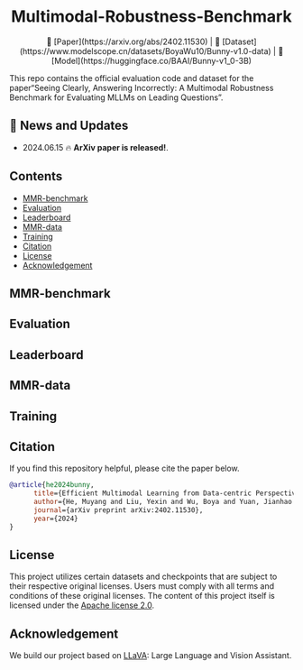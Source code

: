 <h1 align = "center">
  Multimodal-Robustness-Benchmark
</h1>

<p align="center">
📖 [Paper](https://arxiv.org/abs/2402.11530) | 🤖 [Dataset](https://www.modelscope.cn/datasets/BoyaWu10/Bunny-v1.0-data) | 🤗 [Model](https://huggingface.co/BAAI/Bunny-v1_0-3B) 
</p>

This repo contains the official evaluation code and dataset for the paper“Seeing Clearly, Answering Incorrectly: A Multimodal Robustness Benchmark for Evaluating MLLMs on Leading Questions”.

## 🚀 News and Updates

* 2024.06.15 🔥 **ArXiv paper is released!**.

## Contents
- [MMR-benchmark](#MMR-benchmark)
- [Evaluation](#Evaluation)
- [Leaderboard](#Leaderboard)
- [MMR-data](#MMR-data)
- [Training](#Training)
- [Citation](#Citation)
- [License](#license)
- [Acknowledgement](#acknowledgement)

## MMR-benchmark
## Evaluation
## Leaderboard
## MMR-data
## Training
## Citation
If you find this repository helpful, please cite the paper below.

```bibtex
@article{he2024bunny,
      title={Efficient Multimodal Learning from Data-centric Perspective}, 
      author={He, Muyang and Liu, Yexin and Wu, Boya and Yuan, Jianhao and Wang, Yueze and Huang, Tiejun and Zhao, Bo},
      journal={arXiv preprint arXiv:2402.11530},
      year={2024}
}
```

## License
This project utilizes certain datasets and checkpoints that are subject to their respective original licenses. Users must comply with all terms and conditions of these original licenses.
The content of this project itself is licensed under the [Apache license 2.0](./LICENSE).

## Acknowledgement

We build our project based on [LLaVA](https://github.com/haotian-liu/LLaVA): Large Language and Vision Assistant.
